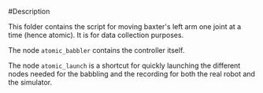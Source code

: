 #Description

This folder contains the script for moving baxter's left arm one joint at a time (hence atomic).
It is for data collection purposes.

The node `atomic_babbler` contains the controller itself.

The node `atomic_launch` is a shortcut for quickly launching the different nodes needed for the babbling and the recording for both the real robot and the simulator.
